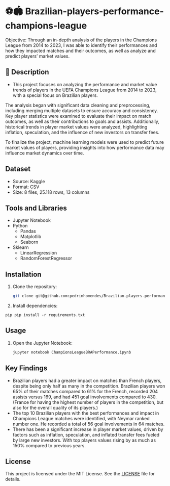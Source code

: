 # ⚽🏟️ Brazilian-players-performance-champions-league

Objective: Through an in-depth analysis of the players in the Champions League from 2014 to 2023, I was able to identify their performances and how they impacted matches and their outcomes, as well as analyze and predict players’ market values.

## 📑 Description

- This project focuses on analyzing the performance and market value trends of players in the UEFA Champions League from 2014 to 2023, with a special focus on Brazilian players.

The analysis began with significant data cleaning and preprocessing, including merging multiple datasets to ensure accuracy and consistency. Key player statistics were examined to evaluate their impact on match outcomes, as well as their contributions to goals and assists. Additionally, historical trends in player market values were analyzed, highlighting inflation, speculation, and the influence of new investors on transfer fees.

To finalize the project, machine learning models were used to predict future market values of players, providing insights into how performance data may influence market dynamics over time.

## Dataset

- Source: Kaggle
- Format: CSV
- Size: 8 files, 25.118 rows, 13 columns

## Tools and Libraries
- Jupyter Notebook
- Python
  - Pandas
  - Matplotlib
  - Seaborn
- Sklearn
  - LinearRegression
  - RandomForestRegressor

## Installation
1. Clone the repository:
   ```bash
   git clone git@github.com:pedrinhomendes/Brazilian-players-performance-champions-league.git

2. Install dependencies:
  ```
  pip pip install -r requirements.txt
  ```
## Usage
1. Open the Jupyter Notebook:
   ```bash
   jupyter notebook ChampionsLeagueBRAPerformance.ipynb

## Key Findings
- Brazilian players had a greater impact on matches than French players, despite being only half as many in the competition. Brazilian players won 65% of their matches compared to 61% for the French, recorded 204 assists versus 169, and had 451 goal involvements compared to 430.(France for having the highest number of players in the competition, but also for the overall quality of its players.)
- The top 10 Brazilian players with the best performances and impact in Champions League matches were identified, with Neymar ranked number one. He recorded a total of 56 goal involvements in 64 matches.
- There has been a significant increase in player market values, driven by factors such as inflation, speculation, and inflated transfer fees fueled by large new investors. With top players values rising by as much as 150% compared to previous years.

## License
This project is licensed under the MIT License. See the [LICENSE](https://github.com/pedrinhomendes/Brazilian-players-performance-champions-league/blob/main/LICENSE) file for details.
